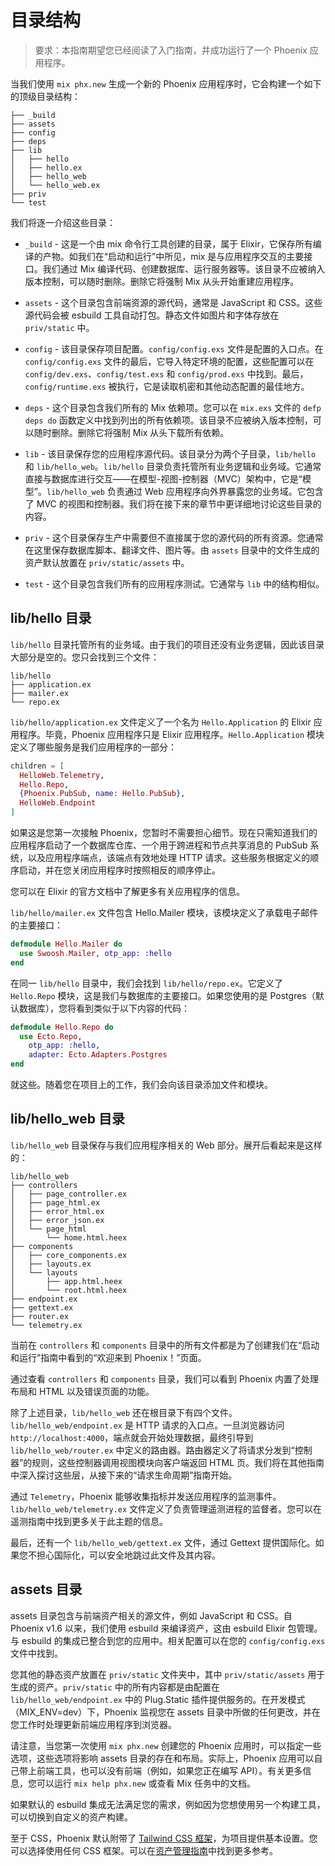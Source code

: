 # 目录结构

> 要求：本指南期望您已经阅读了入门指南，并成功运行了一个 Phoenix 应用程序。

当我们使用 `mix phx.new` 生成一个新的 Phoenix 应用程序时，它会构建一个如下的顶级目录结构：

```
├── _build
├── assets
├── config
├── deps
├── lib
│   ├── hello
│   ├── hello.ex
│   ├── hello_web
│   └── hello_web.ex
├── priv
└── test
```

我们将逐一介绍这些目录：

* `_build` - 这是一个由 mix 命令行工具创建的目录，属于 Elixir，它保存所有编译的产物。如我们在“启动和运行”中所见，mix 是与应用程序交互的主要接口。我们通过 Mix 编译代码、创建数据库、运行服务器等。该目录不应被纳入版本控制，可以随时删除。删除它将强制 Mix 从头开始重建应用程序。

* `assets` - 这个目录包含前端资源的源代码，通常是 JavaScript 和 CSS。这些源代码会被 esbuild 工具自动打包。静态文件如图片和字体存放在 `priv/static` 中。

* `config` - 该目录保存项目配置。`config/config.exs` 文件是配置的入口点。在 `config/config.exs` 文件的最后，它导入特定环境的配置，这些配置可以在 `config/dev.exs`、`config/test.exs` 和 `config/prod.exs` 中找到。最后，`config/runtime.exs` 被执行，它是读取机密和其他动态配置的最佳地方。

* `deps` - 这个目录包含我们所有的 Mix 依赖项。您可以在 `mix.exs` 文件的 `defp deps do` 函数定义中找到列出的所有依赖项。该目录不应被纳入版本控制，可以随时删除。删除它将强制 Mix 从头下载所有依赖。

* `lib` - 该目录保存您的应用程序源代码。该目录分为两个子目录，`lib/hello` 和 `lib/hello_web`。`lib/hello` 目录负责托管所有业务逻辑和业务域。它通常直接与数据库进行交互——在模型-视图-控制器（MVC）架构中，它是“模型”。`lib/hello_web` 负责通过 Web 应用程序向外界暴露您的业务域。它包含了 MVC 的视图和控制器。我们将在接下来的章节中更详细地讨论这些目录的内容。

* `priv` - 这个目录保存生产中需要但不直接属于您的源代码的所有资源。您通常在这里保存数据库脚本、翻译文件、图片等。由 `assets` 目录中的文件生成的资产默认放置在 `priv/static/assets` 中。

* `test` - 这个目录包含我们所有的应用程序测试。它通常与 `lib` 中的结构相似。

## lib/hello 目录

`lib/hello` 目录托管所有的业务域。由于我们的项目还没有业务逻辑，因此该目录大部分是空的。您只会找到三个文件：

```
lib/hello
├── application.ex
├── mailer.ex
└── repo.ex
```

`lib/hello/application.ex` 文件定义了一个名为 `Hello.Application` 的 Elixir 应用程序。毕竟，Phoenix 应用程序只是 Elixir 应用程序。`Hello.Application` 模块定义了哪些服务是我们应用程序的一部分：

```elixir
children = [
  HelloWeb.Telemetry,
  Hello.Repo,
  {Phoenix.PubSub, name: Hello.PubSub},
  HelloWeb.Endpoint
]
```

如果这是您第一次接触 Phoenix，您暂时不需要担心细节。现在只需知道我们的应用程序启动了一个数据库仓库、一个用于跨进程和节点共享消息的 PubSub 系统，以及应用程序端点，该端点有效地处理 HTTP 请求。这些服务根据定义的顺序启动，并在您关闭应用程序时按照相反的顺序停止。

您可以在 Elixir 的官方文档中了解更多有关应用程序的信息。

`lib/hello/mailer.ex` 文件包含 Hello.Mailer 模块，该模块定义了承载电子邮件的主要接口：

```elixir
defmodule Hello.Mailer do
  use Swoosh.Mailer, otp_app: :hello
end
```

在同一 `lib/hello` 目录中，我们会找到 `lib/hello/repo.ex`。它定义了 `Hello.Repo` 模块，这是我们与数据库的主要接口。如果您使用的是 Postgres（默认数据库），您将看到类似于以下内容的代码：

```elixir
defmodule Hello.Repo do
  use Ecto.Repo,
    otp_app: :hello,
    adapter: Ecto.Adapters.Postgres
end
```

就这些。随着您在项目上的工作，我们会向该目录添加文件和模块。

## lib/hello_web 目录

`lib/hello_web` 目录保存与我们应用程序相关的 Web 部分。展开后看起来是这样的：

```
lib/hello_web
├── controllers
│   ├── page_controller.ex
│   ├── page_html.ex
│   ├── error_html.ex
│   ├── error_json.ex
│   └── page_html
│       └── home.html.heex
├── components
│   ├── core_components.ex
│   ├── layouts.ex
│   └── layouts
│       ├── app.html.heex
│       └── root.html.heex
├── endpoint.ex
├── gettext.ex
├── router.ex
└── telemetry.ex
```

当前在 `controllers` 和 `components` 目录中的所有文件都是为了创建我们在“启动和运行”指南中看到的“欢迎来到 Phoenix！”页面。

通过查看 `controllers` 和 `components` 目录，我们可以看到 Phoenix 内置了处理布局和 HTML 以及错误页面的功能。

除了上述目录，`lib/hello_web` 还在根目录下有四个文件。`lib/hello_web/endpoint.ex` 是 HTTP 请求的入口点。一旦浏览器访问 `http://localhost:4000`，端点就会开始处理数据，最终引导到 `lib/hello_web/router.ex` 中定义的路由器。路由器定义了将请求分发到“控制器”的规则，这些控制器调用视图模块向客户端返回 HTML 页。我们将在其他指南中深入探讨这些层，从接下来的“请求生命周期”指南开始。

通过 `Telemetry`，Phoenix 能够收集指标并发送应用程序的监测事件。`lib/hello_web/telemetry.ex` 文件定义了负责管理遥测进程的监督者。您可以在遥测指南中找到更多关于此主题的信息。

最后，还有一个 `lib/hello_web/gettext.ex` 文件，通过 Gettext 提供国际化。如果您不担心国际化，可以安全地跳过此文件及其内容。

## assets 目录

assets 目录包含与前端资产相关的源文件，例如 JavaScript 和 CSS。自 Phoenix v1.6 以来，我们使用 esbuild 来编译资产，这由 esbuild Elixir 包管理。与 esbuild 的集成已整合到您的应用中。相关配置可以在您的 `config/config.exs` 文件中找到。

您其他的静态资产放置在 `priv/static` 文件夹中，其中 `priv/static/assets` 用于生成的资产。`priv/static` 中的所有内容都是由配置在 `lib/hello_web/endpoint.ex` 中的 Plug.Static 插件提供服务的。在开发模式（MIX_ENV=dev）下，Phoenix 监视您在 assets 目录中所做的任何更改，并在您工作时处理更新前端应用程序到浏览器。

请注意，当您第一次使用 `mix phx.new` 创建您的 Phoenix 应用时，可以指定一些选项，这些选项将影响 assets 目录的存在和布局。实际上，Phoenix 应用可以自己带上前端工具，也可以没有前端（例如，如果您正在编写 API）。有关更多信息，您可以运行 `mix help phx.new` 或查看 Mix 任务中的文档。

如果默认的 esbuild 集成无法满足您的需求，例如因为您想使用另一个构建工具，可以切换到自定义的资产构建。

至于 CSS，Phoenix 默认附带了 [Tailwind CSS 框架](https://tailwindcss.com/)，为项目提供基本设置。您可以选择使用任何 CSS 框架。可以在[资产管理指南](https://hexdocs.pm/phoenix/asset_management.html#css)中找到更多参考。
